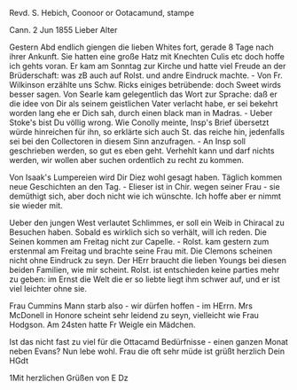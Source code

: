 Revd. S. Hebich, Coonoor or Ootacamund, stampe

 Cann. 2 Jun 1855
Lieber Alter

Gestern Abd endlich giengen die lieben Whites fort, gerade 8 Tage nach ihrer Ankunft. Sie hatten eine große Hatz mit Knechten Culis etc doch hoffe ich gehts voran. Er kam am Sonntag zur Kirche und hatte viel Freude an der Brüderschaft: was zB auch auf Rolst. und andre Eindruck machte. - Von Fr. Wilkinson erzählte uns Schw. Ricks einiges betrübende: doch Sweet wirds besser sagen. Von Searle kam gelegentlich das Wort zur Sprache: daß er die idee von Dir als seinem geistlichen Vater verlacht habe, er sei bekehrt worden lang ehe er Dich sah, durch einen black man in Madras. - Ueber Stoke's bist Du völlig wrong. Wie Conolly meinte, Insp's Brief übersetzt würde hinreichen für ihn, so erklärte sich auch St. das reiche hin, jedenfalls sei bei den Collectoren in diesem Sinn anzufragen. - An Insp soll geschrieben werden, so gut es eben geht. Verhehlt kann und darf nichts werden, wir wollen aber suchen ordentlich zu recht zu kommen.

Von Isaak's Lumpereien wird Dir Diez wohl gesagt haben. Täglich kommen neue Geschichten an den Tag. - Elieser ist in Chir. wegen seiner Frau - sie demüthigt sich, aber doch nicht wie ich wünschte. Ich hoffe aber er nimmt sie wieder mit.

Ueber den jungen West verlautet Schlimmes, er soll ein Weib in Chiracal zu Besuchen haben. Sobald es wirklich sich so verhält, will ich reden. Die Seinen kommen am Freitag nicht zur Capelle. - Rolst. kam gestern zum erstenmal am Freitag und brachte seine Frau mit. Die Clemons scheinen nicht ohne Eindruck zu seyn. Der HErr braucht die lieben Youngs bei diesen beiden Familien, wie mir scheint. Rolst. ist entschieden keine parties mehr zu geben: im Ernst die Welt die er so liebte liegt ihm schwer auf, und er ist viel leichter ohne sie.

Frau Cummins Mann starb also - wir dürfen hoffen - im HErrn. Mrs McDonell in Honore scheint sehr leidend zu seyn, vielleicht wie Frau Hodgson. Am 24sten hatte Fr Weigle ein Mädchen.

Ist das nicht fast zu viel für die Ottacamd Bedürfnisse - einen ganzen Monat neben Evans? Nun lebe wohl. Frau die oft sehr müde ist grüßt herzlich  Dein HGdt

1Mit herzlichen Grüßen von E Dz


